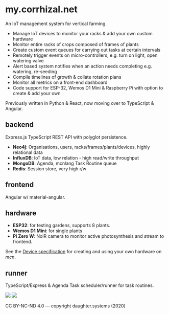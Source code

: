 # my.corrhizal.net

An IoT management system for vertical farming.

* Manage IoT devices to monitor your racks & add your own custom hardware
* Monitor entire racks of crops composed of frames of plants
* Create custom event queues for carrying out tasks at certain intervals
* Remotely trigger events on micro-controllers, e.g. turn on light, open watering valve
* Alert based system notifies when an action needs completing e.g. watering, re-seeding
* Compile timelines of growth & collate rotation plans
* Monitor all metrics on a front-end dashboard
* Code support for ESP-32, Wemos D1 Mini & Raspberry Pi with option to create & add your own

Previously written in Python & React, now moving over to TypeScript & Angular.

## backend

Express.js TypeScript REST API with polyglot persistence.

* __Neo4j__: Organisations, users, racks/frames/plants/devices, highly relational data
* __InfluxDB__: IoT data, low relation - high read/write throughput
* __MongoDB__: Agenda, mcnlang Task Routine queue
* __Redis__: Session store, very high r/w

## frontend

Angular w/ material-angular.

## hardware

* __ESP32__: for testing gardens, supports 8 plants. 
* __Wemos D1 Mini__: for single plants
* __Pi Zero W__: NoIR camera to monitor active photosynthesis and stream to frontend.

See the [Device specification](https://gitlab.com/cxss/mcn/-/blob/master/backend/lib/common/types/devices/device-api-spec.md) for creating and using your own hardware on _mcn_.

## runner

TypeScript/Express & Agenda Task scheduler/runner for task routines.

![](https://ftp.cass.si/9952g6rSa.png)
![](https://ftp.cass.si/05k95y00d.png)

CC BY-NC-ND 4.0 — copyright daughter.systems (2020)
